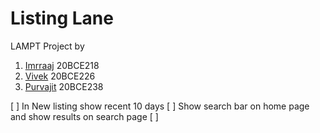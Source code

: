 # Listing Lane

LAMPT Project by

1. [Imrraaj](https://github.com/imrraaj) 20BCE218
2. [Vivek](github.com/imrraaj) 20BCE226
3. [Purvajit](https://github.com/purvajit) 20BCE238

[ ] In New listing show recent 10 days
[ ] Show search bar on home page and show results on search page
[ ]
